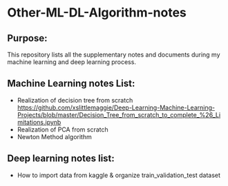 # Other-ML-DL-Algorithm-notes
## Purpose:
This repository lists all the supplementary notes and documents during my machine learning and deep learning process.

## Machine Learning notes List:
- Realization of decision tree from scratch 
https://github.com/xslittlemaggie/Deep-Learning-Machine-Learning-Projects/blob/master/Decision_Tree_from_scratch_to_complete_%26_Limitations.ipynb
- Realization of PCA from scratch
- Newton Method algorithm

## Deep learning notes list:
- How to import data from kaggle & organize train_validation_test dataset

